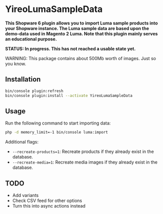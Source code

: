 # YireoLumaSampleData

**This Shopware 6 plugin allows you to import Luma sample products into your Shopware instance. The Luma sample data are based upon the demo-data used in Magento 2 Luma. Note that this plugin mainly serves an educational purpose.**

**STATUS: In progress. This has not reached a usable state yet.**

WARNING: This package contains about 500Mb worth of images. Just so you know.

## Installation
```bash
bin/console plugin:refresh
bin/console plugin:install --activate YireoLumaSampleData
```

## Usage
Run the following command to start importing data:
```bash
php -d memory_limit=-1 bin/console luma:import
```

Additional flags:
- `--recreate-products=1`: Recreate products if they already exist in the database.
- `--recreate-media=1`: Recreate media images if they already exist in the database.

## TODO
- Add variants
- Check CSV feed for other options
- Turn this into async actions instead